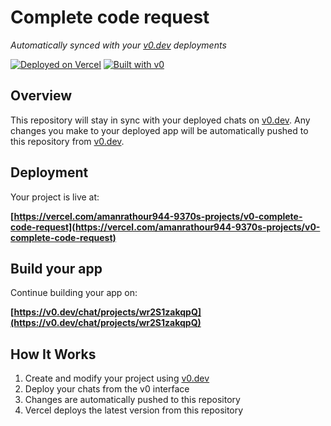 # Complete code request

*Automatically synced with your [v0.dev](https://v0.dev) deployments*

[![Deployed on Vercel](https://img.shields.io/badge/Deployed%20on-Vercel-black?style=for-the-badge&logo=vercel)](https://vercel.com/amanrathour944-9370s-projects/v0-complete-code-request)
[![Built with v0](https://img.shields.io/badge/Built%20with-v0.dev-black?style=for-the-badge)](https://v0.dev/chat/projects/wr2S1zakqpQ)

## Overview

This repository will stay in sync with your deployed chats on [v0.dev](https://v0.dev).
Any changes you make to your deployed app will be automatically pushed to this repository from [v0.dev](https://v0.dev).

## Deployment

Your project is live at:

**[https://vercel.com/amanrathour944-9370s-projects/v0-complete-code-request](https://vercel.com/amanrathour944-9370s-projects/v0-complete-code-request)**

## Build your app

Continue building your app on:

**[https://v0.dev/chat/projects/wr2S1zakqpQ](https://v0.dev/chat/projects/wr2S1zakqpQ)**

## How It Works

1. Create and modify your project using [v0.dev](https://v0.dev)
2. Deploy your chats from the v0 interface
3. Changes are automatically pushed to this repository
4. Vercel deploys the latest version from this repository